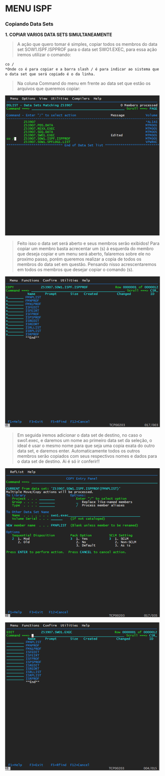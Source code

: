 # MENU ISPF

### Copiando Data Sets

**1. COPIAR VARIOS DATA SETS SIMULTANEAMENTE**
> A ação que quero tomar é simples, copiar todos os membros do data set SOW1.ISPF.ISPPROF para o data set SWO1.EXEC, para essa ação iremos utilizar o comando:

    co /
    *Onde co é para copiar e a barra slash / é para indicar ao sistema que o data set que será copiado é o da linha.
  
> Na coluna Command do menu em frente ao data set que estão os arquivos que queremos copiar:

![Utilizando o comando co / na coluna command](https://github.com/ThreeDP/MTM/blob/master/comandos/Menu%20ISPF/copiando%20data%20sets/copiando-varios-data-sets_01.PNG)

> Feito isso o data set será aberto e seus membros serão exibidos! Para copiar um membro basta acrecentar um (s) á esquerda do membro que deseja copiar e um menu será aberto, falaremos sobre ele no proximo passo, porém queremos realizar a copia de todos os membros do data set em questão. Pensando nisso acrescentaremos em todos os membros que desejar copiar o comando (s).

![Selecionando todos os membros para copia](https://github.com/ThreeDP/MTM/blob/master/comandos/Menu%20ISPF/copiando%20data%20sets/selecionando-todos-os-membros-para-copia.PNG)

> Em seguida iremos adicionar o data set de destino, no caso o swo1.exec, e daremos um nome ao primeiro data set da seleção, o ideal é usar o mesmo nome para que seja uma copia exata do outro data set, e daremos enter. Automaticamente todos os outros membros serão copiados com seus respectivos nomes e dados para o data set de destino. Ai é só ir conferir!!

![Atribuindo data set de destino](https://github.com/ThreeDP/MTM/blob/master/comandos/Menu%20ISPF/copiando%20data%20sets/atribuindo-data-set-de-destino.PNG)

![Sucesso da copia](https://github.com/ThreeDP/MTM/blob/master/comandos/Menu%20ISPF/copiando%20data%20sets/sucesso-copia-de-todos.PNG)
